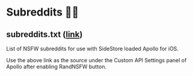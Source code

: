 # Subreddits 👋🏻

## subreddits.txt ([link](https://zydlar-mods.github.io/subreddits/subreddits.txt))
List of NSFW subreddits for use with SideStore loaded Apollo for iOS.

Use the above link as the source under the Custom API Settings panel of Apollo after enabling RandNSFW button.


